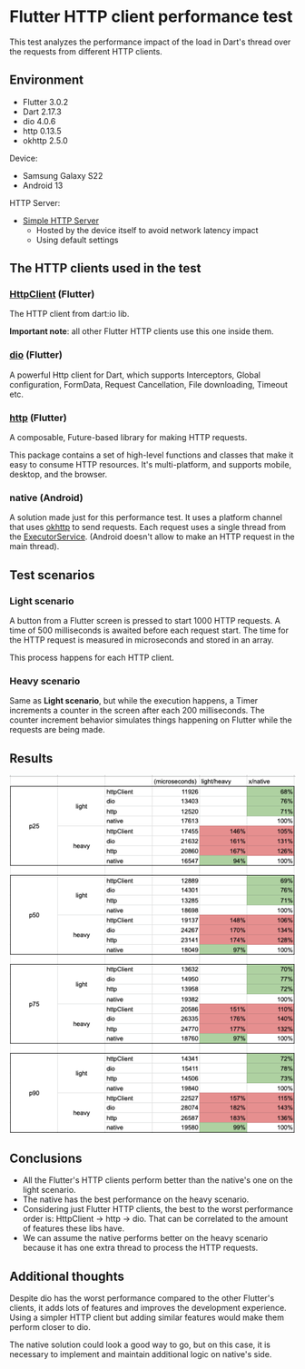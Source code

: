 # Flutter HTTP client performance test

This test analyzes the performance impact of the load in Dart's thread over the requests from different HTTP clients.

## Environment
* Flutter 3.0.2
* Dart 2.17.3
* dio 4.0.6
* http 0.13.5
* okhttp 2.5.0

Device:
* Samsung Galaxy S22
* Android 13

HTTP Server:
* [Simple HTTP Server](https://play.google.com/store/apps/details?id=com.phlox.simpleserver)
  * Hosted by the device itself to avoid network latency impact
  * Using default settings

## The HTTP clients used in the test

### [HttpClient](https://api.dart.dev/stable/2.17.3/dart-io/HttpClient-class.html) (Flutter)

The HTTP client from dart:io lib.

**Important note**: all other Flutter HTTP clients use this one inside them.

### [dio](https://pub.dev/packages/dio) (Flutter)

A powerful Http client for Dart, which supports Interceptors, Global configuration, FormData, Request Cancellation, File
downloading, Timeout etc.


### [http](https://pub.dev/packages/http) (Flutter)

A composable, Future-based library for making HTTP requests.

This package contains a set of high-level functions and classes that make it easy to consume HTTP resources. It's
multi-platform, and supports mobile, desktop, and the browser.

### native (Android)

A solution made just for this performance test. It uses a platform channel that uses [okhttp](https://square.github.io/okhttp/) to send requests.
Each request uses a single thread from the [ExecutorService](https://developer.android.com/reference/java/util/concurrent/ExecutorService). (Android doesn't allow to make an HTTP request in the main thread).

## Test scenarios

### Light scenario

A button from a Flutter screen is pressed to start 1000 HTTP requests.
A time of 500 milliseconds is awaited before each request start.
The time for the HTTP request is measured in microseconds and stored in an array.

This process happens for each HTTP client.

### Heavy scenario

Same as **Light scenario**, but while the execution happens, a Timer increments a counter in the screen after each 200 milliseconds.
The counter increment behavior simulates things happening on Flutter while the requests are being made.

## Results

![Results from the HTTP client performance test](./docs/images/results.png)

## Conclusions

* All the Flutter's HTTP clients perform better than the native's one on the light scenario.
* The native has the best performance on the heavy scenario.
* Considering just Flutter HTTP clients, the best to the worst performance order is: HttpClient -> http -> dio. That can be correlated to the amount of features these libs have.
* We can assume the native performs better on the heavy scenario because it has one extra thread to process the HTTP requests.

## Additional thoughts

Despite dio has the worst performance compared to the other Flutter's clients, it adds lots of features and improves the development experience.
Using a simpler HTTP client but adding similar features would make them perform closer to dio. 

The native solution could look a good way to go, but on this case, it is necessary to implement and maintain additional logic on native's side. 
